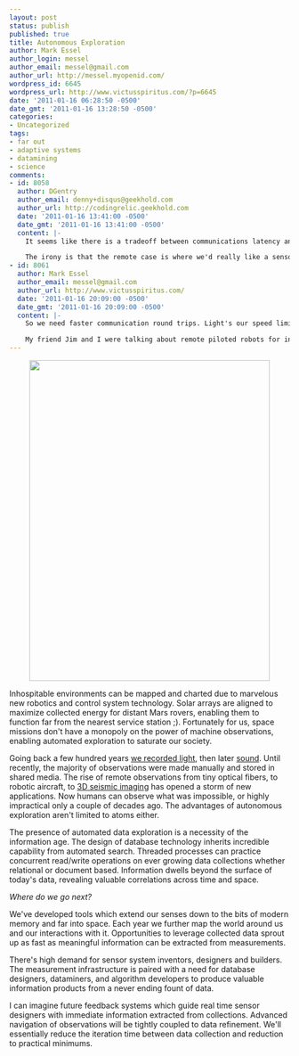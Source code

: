 ```yaml
---
layout: post
status: publish
published: true
title: Autonomous Exploration
author: Mark Essel
author_login: messel
author_email: messel@gmail.com
author_url: http://messel.myopenid.com/
wordpress_id: 6645
wordpress_url: http://www.victusspiritus.com/?p=6645
date: '2011-01-16 06:28:50 -0500'
date_gmt: '2011-01-16 13:28:50 -0500'
categories:
- Uncategorized
tags:
- far out
- adaptive systems
- datamining
- science
comments:
- id: 8058
  author: DGentry
  author_email: denny+disqus@geekhold.com
  author_url: http://codingrelic.geekhold.com
  date: '2011-01-16 13:41:00 -0500'
  date_gmt: '2011-01-16 13:41:00 -0500'
  content: |-
    It seems like there is a tradeoff between communications latency and processing. If the sensor is local and communications are quick, we can throw a lot of processing power at it from datacenters and iterate quickly. If the sensor is remote a quick loop isn't possible so it has to rely on far more limited local processing, which likely means we don't give it much autonomy.

    The irony is that the remote case is where we'd really like a sensor to be more autonomous. Multi-hour round-trip times to spacecraft make it difficult to react to anything.
- id: 8061
  author: Mark Essel
  author_email: messel@gmail.com
  author_url: http://www.victusspiritus.com/
  date: '2011-01-16 20:09:00 -0500'
  date_gmt: '2011-01-16 20:09:00 -0500'
  content: |-
    So we need faster communication round trips. Light's our speed limit until we can figure a way to compress space. Heck, if it can <a href="http://www.nytimes.com/2011/01/16/opinion/16greene.html?pagewanted=all" rel="nofollow">stretch apart</a> it can contract.

    My friend Jim and I were talking about remote piloted robots for interstellar travel and precisely the problem you describe with way too long of a control loop, and the necessity for nearby emergency problem solving.
---
```

<p style="text-align: center;"><a href="{{ site.url }}/assets/2011/01/AutomatedExploration.jpg"><img class="aligncenter size-full wp-image-6646" title="AutomatedExploration" src="{{ site.url }}/assets/2011/01/AutomatedExploration.jpg" alt="" width="432" height="576" /></a></p>
<p>Inhospitable environments can be mapped and charted due to marvelous new robotics and control system technology. Solar arrays are aligned to maximize collected energy for distant Mars rovers, enabling them to function far from the nearest service station ;). Fortunately for us, space missions don't have a monopoly on the power of machine observations, enabling automated exploration to saturate our society.</p>
<p>Going back a few hundred years <a href="http://www.hrc.utexas.edu/exhibitions/permanent/wfp/">we recorded light</a>, then later <a href="http://en.wikipedia.org/wiki/Phonograph">sound</a>. Until recently, the majority of observations were made manually and stored in shared media. The rise of remote observations from tiny optical fibers, to robotic aircraft, to <a href="http://en.wikipedia.org/wiki/Reflection_seismology">3D seismic imaging</a> has opened a storm of new applications. Now humans can observe what was impossible, or highly impractical only a couple of decades ago. The advantages of autonomous exploration aren't limited to atoms either.</p>
<p>The presence of automated data exploration is a necessity of the information age. The design of database technology inherits incredible capability from automated search. Threaded processes can practice concurrent read/write operations on ever growing data collections whether relational or document based. Information dwells beyond the surface of today's data, revealing valuable correlations across time and space.</p>
<p><i>Where do we go next?</i></p>
<p>We've developed tools which extend our senses down to the bits of modern memory and far into space. Each year we further map the world around us and our interactions with it. Opportunities to leverage collected data sprout up as fast as meaningful information can be extracted from measurements. </p>
<p>There's high demand for sensor system inventors, designers and builders. The measurement infrastructure is paired with a need for database designers, dataminers, and algorithm developers to produce valuable information products from a never ending fount of data.</p>
<p>I can imagine future feedback systems which guide real time sensor designers with immediate information extracted from collections. Advanced navigation of observations will be tightly coupled to data refinement. We'll essentially reduce the iteration time between data collection and reduction to practical minimums.</p>
